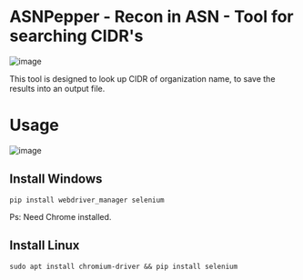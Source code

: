 # ASNPepper - Recon in ASN - Tool for searching CIDR's
![image](https://user-images.githubusercontent.com/54555784/187352130-b556ae04-5fec-49ac-b49e-a31c01c5139d.png)

This tool is designed to look up CIDR of organization name, to save the results into an output file.

# Usage
![image](https://user-images.githubusercontent.com/54555784/188219497-a42b93c4-cab7-41d2-9225-25152529f223.png)

## Install Windows  
```
pip install webdriver_manager selenium
```
Ps: Need Chrome installed.

## Install Linux
```
sudo apt install chromium-driver && pip install selenium
``` 
